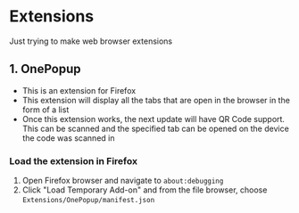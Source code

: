 # Extensions

Just trying to make web browser extensions

## 1. OnePopup

* This is an extension for Firefox
* This extension will display all the tabs that are open in the browser in the form of a list
* Once this extension works, the next update will have QR Code support. This can be scanned and the specified tab can be opened on the device the code was scanned in

### Load the extension in Firefox

1. Open Firefox browser and navigate to `about:debugging`
2. Click "Load Temporary Add-on" and from the file browser, choose `Extensions/OnePopup/manifest.json`
